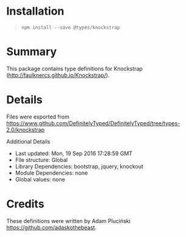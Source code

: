 # Installation
> `npm install --save @types/knockstrap`

# Summary
This package contains type definitions for Knockstrap (http://faulknercs.github.io/Knockstrap/).

# Details
Files were exported from https://www.github.com/DefinitelyTyped/DefinitelyTyped/tree/types-2.0/knockstrap

Additional Details
 * Last updated: Mon, 19 Sep 2016 17:28:59 GMT
 * File structure: Global
 * Library Dependencies: bootstrap, jquery, knockout
 * Module Dependencies: none
 * Global values: none

# Credits
These definitions were written by Adam Pluciński <https://github.com/adaskothebeast>.
